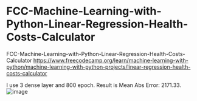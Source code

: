 # FCC-Machine-Learning-with-Python-Linear-Regression-Health-Costs-Calculator
FCC-Machine-Learning-with-Python-Linear-Regression-Health-Costs-Calculator
https://www.freecodecamp.org/learn/machine-learning-with-python/machine-learning-with-python-projects/linear-regression-health-costs-calculator

I use 3 dense layer and 800 epoch. Result is Mean Abs Error: 2171.33.
![image](https://user-images.githubusercontent.com/64372344/168647251-5c2cdb82-c238-4f05-adfa-57637423881f.png)

